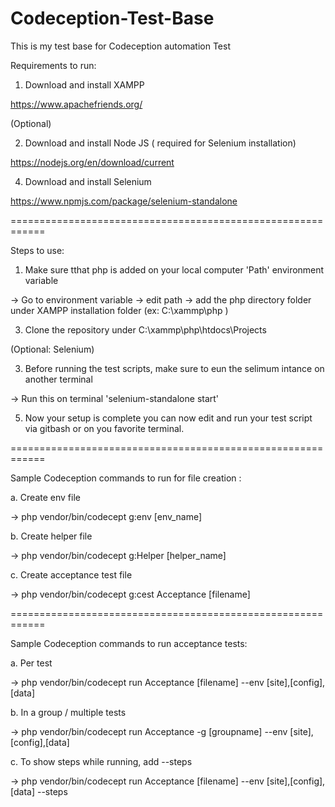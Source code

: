 # Codeception-Test-Base 
This is my test base for Codeception automation Test 


Requirements to run: 
 1. Download and install XAMPP
    
  https://www.apachefriends.org/ 

(Optional) 

 2. Download and install Node JS ( required for Selenium installation)
    
  https://nodejs.org/en/download/current 
 
 4. Download and install Selenium
    
  https://www.npmjs.com/package/selenium-standalone 
 
============================================================ 
 
Steps to use: 
 1. Make sure tthat php is added on your local computer 'Path' environment variable
   
   -> Go to environment variable 
   -> edit path 
   -> add the php directory folder under XAMPP installation folder (ex: C:\xammp\php )
   
 3. Clone the repository under C:\xammp\php\htdocs\Projects 
 
(Optional: Selenium) 
 
 3. Before running the test scripts, make sure to eun the selimum intance on another terminal
   
   -> Run this on terminal 'selenium-standalone start' 
 
 5. Now your setup is complete you can now edit and run your test script via gitbash or on you favorite terminal. 
 
============================================================ 
 
Sample Codeception commands to run for file creation : 
 
a. Create env file  

  -> php vendor/bin/codecept g:env [env_name] 
   
b. Create helper file 

  -> php vendor/bin/codecept g:Helper [helper_name] 
  
c. Create acceptance test file 

  -> php vendor/bin/codecept g:cest Acceptance [filename] 
 
============================================================ 
 
Sample Codeception commands to run acceptance tests: 
  
 a. Per test 
 
   -> php vendor/bin/codecept run Acceptance [filename] --env [site],[config],[data] 
  
 b. In a group / multiple tests 
 
   -> php vendor/bin/codecept run Acceptance -g [groupname] --env [site],[config],[data]  
  
 c. To show steps while running, add --steps  
 
   -> php vendor/bin/codecept run Acceptance [filename] --env [site],[config],[data] --steps 
  
 

